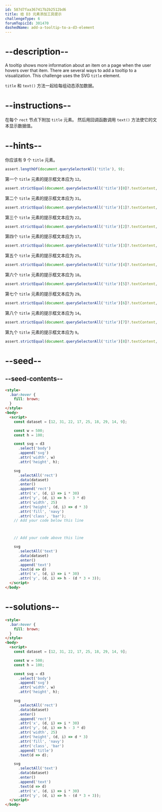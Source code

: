 ```yaml
---
id: 587d7faa367417b2b2512bd6
title: 给 D3 元素添加工具提示
challengeType: 6
forumTopicId: 301470
dashedName: add-a-tooltip-to-a-d3-element
---
```


# --description--

A tooltip shows more information about an item on a page when the user hovers over that item. There are several ways to add a tooltip to a visualization. This challenge uses the SVG `title` element.

`title` 和 `text()` 方法一起给每组动态添加数据。

# --instructions--

在每个 `rect` 节点下附加 `title` 元素。 然后用回调函数调用 `text()` 方法使它的文本显示数据值。

# --hints--

你应该有 9 个 `title` 元素。

```js
assert.lengthOf(document.querySelectorAll('title'), 9);
```

第一个 `title` 元素的提示框文本应为 `12`。

```js
assert.strictEqual(document.querySelectorAll('title')[0]?.textContent, '12');
```

第二个 `title` 元素的提示框文本应为 `31`。

```js
assert.strictEqual(document.querySelectorAll('title')[1]?.textContent, '31');
```

第三个 `title` 元素的提示框文本应为 `22`。

```js
assert.strictEqual(document.querySelectorAll('title')[2]?.textContent, '22');
```

第四个 `title` 元素的提示框文本应为 `17`。

```js
assert.strictEqual(document.querySelectorAll('title')[3]?.textContent, '17');
```

第五个 `title` 元素的提示框文本应为 `25`。

```js
assert.strictEqual(document.querySelectorAll('title')[4]?.textContent, '25');
```

第六个 `title` 元素的提示框文本应为 `18`。

```js
assert.strictEqual(document.querySelectorAll('title')[5]?.textContent, '18');
```

第七个 `title` 元素的提示框文本应为 `29`。

```js
assert.strictEqual(document.querySelectorAll('title')[6]?.textContent, '29');
```

第八个 `title` 元素的提示框文本应为 `14`。

```js
assert.strictEqual(document.querySelectorAll('title')[7]?.textContent, '14');
```

第九个 `title` 元素的提示框文本应为 `9`。

```js
assert.strictEqual(document.querySelectorAll('title')[8]?.textContent, '9');
```

# --seed--

## --seed-contents--

```html
<style>
  .bar:hover {
    fill: brown;
  }
</style>
<body>
  <script>
    const dataset = [12, 31, 22, 17, 25, 18, 29, 14, 9];

    const w = 500;
    const h = 100;

    const svg = d3
      .select('body')
      .append('svg')
      .attr('width', w)
      .attr('height', h);

    svg
      .selectAll('rect')
      .data(dataset)
      .enter()
      .append('rect')
      .attr('x', (d, i) => i * 30)
      .attr('y', (d, i) => h - 3 * d)
      .attr('width', 25)
      .attr('height', (d, i) => d * 3)
      .attr('fill', 'navy')
      .attr('class', 'bar');
    // Add your code below this line



    // Add your code above this line

    svg
      .selectAll('text')
      .data(dataset)
      .enter()
      .append('text')
      .text(d => d)
      .attr('x', (d, i) => i * 30)
      .attr('y', (d, i) => h - (d * 3 + 3));
  </script>
</body>
```

# --solutions--

```html
<style>
  .bar:hover {
    fill: brown;
  }
</style>
<body>
  <script>
    const dataset = [12, 31, 22, 17, 25, 18, 29, 14, 9];

    const w = 500;
    const h = 100;

    const svg = d3
      .select('body')
      .append('svg')
      .attr('width', w)
      .attr('height', h);

    svg
      .selectAll('rect')
      .data(dataset)
      .enter()
      .append('rect')
      .attr('x', (d, i) => i * 30)
      .attr('y', (d, i) => h - 3 * d)
      .attr('width', 25)
      .attr('height', (d, i) => d * 3)
      .attr('fill', 'navy')
      .attr('class', 'bar')
      .append('title')
      .text(d => d);

    svg
      .selectAll('text')
      .data(dataset)
      .enter()
      .append('text')
      .text(d => d)
      .attr('x', (d, i) => i * 30)
      .attr('y', (d, i) => h - (d * 3 + 3));
  </script>
</body>
```
